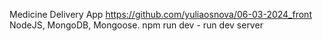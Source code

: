 Medicine Delivery App https://github.com/yuliaosnova/06-03-2024_front
NodeJS, MongoDB, Mongoose.
npm run dev - run dev server
